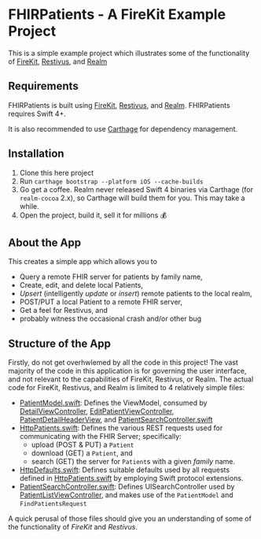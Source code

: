 # FHIRPatients - A FireKit Example Project
This is a simple example project which illustrates some of the functionality of [FireKit](https://github.com/ryanbaldwin/FireKit), [Restivus](https://ryanbaldwin.github.io/Restivus), and [Realm](https://github.com/realm/realm-cocoa)

## Requirements
FHIRPatients is built using [FireKit](https://github.com/ryanbaldwin/FireKit), [Restivus](https://github.com/ryanbaldwin/Restivus), and [Realm](https://realm.io). FHIRPatients requires Swift 4+.

It is also recommended to use [Carthage](https://github.com/carthage/carthage) for dependency management.

## Installation
1. Clone this here project
2. Run `carthage bootstrap --platform iOS --cache-builds`
3. Go get a coffee. Realm never released Swift 4 binaries via Carthage (for `realm-cocoa` 2.x), so Carthage will build them for you. This may take a while.
4. Open the project, build it, sell it for millions 💰

## About the App
This creates a simple app which allows you to 
- Query a remote FHIR server for patients by family name,
- Create, edit, and delete local Patients,
- _Upsert_ (intelligently _update_ or _insert_) remote patients to the local realm,
- POST/PUT a local Patient to a remote FHIR server,
- Get a feel for Restivus, and
- probably witness the occasional crash and/or other bug

## Structure of the App
Firstly, do not get overhwlemed by all the code in this project! The vast majority of the code in this application is for governing the user interface, and not relevant to the capabilities of FireKit, Restivus, or Realm. The actual code for FireKit, Restivus, and Realm is limited to 4 relatively simple files:
- [PatientModel.swift](./FHIRPatients/PatientModel.swift): Defines the ViewModel, consumed by [DetailViewController](./FHIRPatients/patient/detail/DetailViewController.swift), [EditPatientViewController](./FHIRPatients/patient/edit/EditPatientViewController.swift), [PatientDetailHeaderView](./FHIRPatients/patient/detail/PatientDetailHeaderView.swift), and [PatientSearchController.swift](./FHIRPatients/patient/PatientSearchController.swift)
- [HttpPatients.swift](./FHIRPatients/http/HttpPatients.swift): Defines the various REST requests used for communicating with the FHIR Server; specifically:
  - upload (POST & PUT) a `Patient`
  - download (GET) a `Patient`, and
  - search (GET) the server for `Patient`s with a given _family_ name.
- [HttpDefaults.swift](./FHIRPatients/http/HttpDefaults.swift): Defines suitable defaults used by all requests defined in [HttpPatients.swift](./FHIRPatients/http/HttpPatients.swift) by employing Swift protocol extensions.
- [PatientSearchController.swift](./FHIRPatients/patient/PatientSearchController.swift): Defines UISearchController used by [PatientListViewController](./FHIRPatients/patient/master/PatientListViewController.swift), and makes use of the `PatientModel` and `FindPatientsRequest`

A quick perusal of those files should give you an understanding  of some of the functionality of _FireKit_ and _Restivus_.
